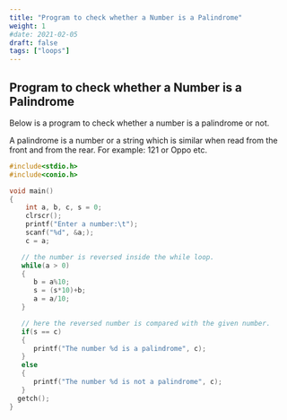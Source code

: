 ```yaml
---
title: "Program to check whether a Number is a Palindrome"
weight: 1
#date: 2021-02-05
draft: false
tags: ["loops"]
---
```


## Program to check whether a Number is a Palindrome

Below is a program to check whether a number is a palindrome or not.

A palindrome is a number or a string which is similar when read from the front and from the rear. For example: 121 or Oppo etc.

```c
#include<stdio.h>
#include<conio.h>

void main()
{
    int a, b, c, s = 0;
    clrscr();
    printf("Enter a number:\t");
    scanf("%d", &a;);
    c = a;

   // the number is reversed inside the while loop.
   while(a > 0)
   {
      b = a%10;
      s = (s*10)+b;
      a = a/10;
   }

   // here the reversed number is compared with the given number.
   if(s == c)
   {
      printf("The number %d is a palindrome", c);
   }
   else
   {
      printf("The number %d is not a palindrome", c);
   }
  getch();
}
```
